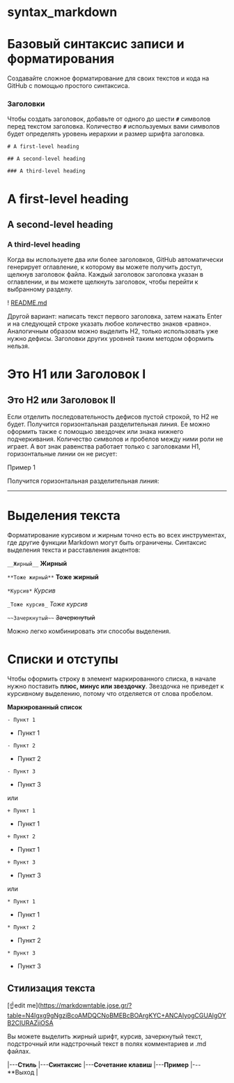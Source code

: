 # syntax_markdown

# Базовый синтаксис записи и форматирования

Создавайте сложное форматирование для своих текстов и кода на GitHub
с помощью простого синтаксиса.

### Заголовки

Чтобы создать заголовок, добавьте от одного до шести **`#`** символов перед
текстом заголовка. Количество **`#`** используемых вами символов будет
определять уровень иерархии и размер шрифта заголовка.

`# A first-level heading`

`## A second-level heading`

`### A third-level heading`

# A first-level heading

## A second-level heading

### A third-level heading

Когда вы используете два или более заголовков, GitHub автоматически
генерирует оглавление, к которому вы можете получить доступ, щелкнув
заголовок файла. Каждый заголовок заголовка указан в оглавлении, и вы 
можете щелкнуть заголовок, чтобы перейти к выбранному разделу.

! [README.md](https://docs.github.com/assets/cb-82878/mw-1440/images/help/repository/headings-toc.webp)


Другой вариант: написать текст первого заголовка, затем нажать Enter и
на следующей строке указать любое количество знаков «равно». Аналогичным
образом можно выделить H2, только использовать уже нужно дефисы.
Заголовки других уровней таким методом оформить нельзя.

Это Н1 или Заголовок I
===

Это Н2 или Заголовок II
---

Если отделить последовательность дефисов пустой строкой, то H2 не будет.
Получится горизонтальная разделительная линия. Ее можно оформить также с
помощью звездочек или знака нижнего подчеркивания. Количество символов и
пробелов между ними роли не играет. А вот знак равенства работает только
с заголовками H1, горизонтальные линии он не рисует: 

Пример 1

Получится горизонтальная разделительная линия:

---


Выделения текста
===

Форматирование курсивом и жирным точно есть во всех инструментах, где другие функции Markdown могут быть ограничены. Синтаксис выделения текста и расставления акцентов:

`__Жирный__`   __Жирный__

`**Тоже жирный**`   **Тоже жирный**

`*Курсив*`   *Курсив*

`_Тоже курсив_`    _Тоже курсив_

`~~Зачеркнутый~~`   ~~Зачеркнутый~~

Можно легко комбинировать эти способы выделения.

Списки и отступы
===

Чтобы оформить строку в элемент маркированного списка, в начале нужно поставить **плюс, минус или звездочку**. Звездочка не приведет к курсивному выделению, потому что отделяется от слова пробелом.

**Маркированный список**

`- Пункт 1`
- Пункт 1         

`- Пункт 2`
- Пункт 2         

`- Пункт 3`
- Пункт 3         

или

`+ Пункт 1`
+ Пункт 1         

`+ Пункт 2`
+ Пункт 1         

`+ Пункт 3`
+ Пункт 3         

или

`* Пункт 1`
* Пункт 1         

`* Пункт 2`
* Пункт 2         

`* Пункт 3`
* Пункт 3         


































## Стилизация текста


[☝️edit me](https://markdowntable.jose.gr/?table=N4Igxg9gNgziBcoAMDQCNoBMEBcBOArgKYC+ANCAIyogCGUAlgOYB2CIURAZjiOSA


Вы можете выделить жирный шрифт, курсив, зачеркнутый текст, подстрочный или надстрочный
текст в полях комментариев и .md файлах.

|---**Стиль**   |---**Cинтаксис**       |---**Сочетание клавиш**   |---**Пример**            |---**Выход         |

